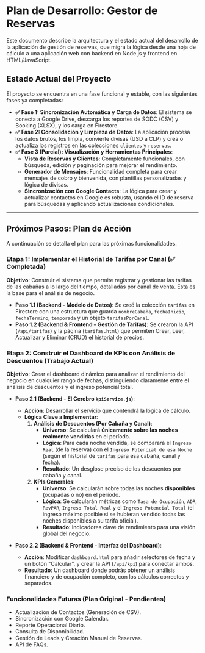# Plan de Desarrollo: Gestor de Reservas

Este documento describe la arquitectura y el estado actual del desarrollo de la aplicación de gestión de reservas, que migra la lógica desde una hoja de cálculo a una aplicación web con backend en Node.js y frontend en HTML/JavaScript.

## Estado Actual del Proyecto

El proyecto se encuentra en una fase funcional y estable, con las siguientes fases ya completadas:

* **✅ Fase 1: Sincronización Automática y Carga de Datos**: El sistema se conecta a Google Drive, descarga los reportes de SODC (CSV) y Booking (XLSX), y los carga en Firestore.
* **✅ Fase 2: Consolidación y Limpieza de Datos**: La aplicación procesa los datos brutos, los limpia, convierte divisas (USD a CLP) y crea o actualiza los registros en las colecciones `clientes` y `reservas`.
* **✅ Fase 3 (Parcial): Visualización y Herramientas Principales**:
    * **Vista de Reservas y Clientes**: Completamente funcionales, con búsqueda, edición y paginación para mejorar el rendimiento.
    * **Generador de Mensajes**: Funcionalidad completa para crear mensajes de cobro y bienvenida, con plantillas personalizadas y lógica de divisas.
    * **Sincronización con Google Contacts**: La lógica para crear y actualizar contactos en Google es robusta, usando el ID de reserva para búsquedas y aplicando actualizaciones condicionales.

---

## Próximos Pasos: Plan de Acción

A continuación se detalla el plan para las próximas funcionalidades.

### Etapa 1: Implementar el Historial de Tarifas por Canal (✅ Completada)

**Objetivo**: Construir el sistema que permite registrar y gestionar las tarifas de las cabañas a lo largo del tiempo, detalladas por canal de venta. Esta es la base para el análisis de negocio.

* **Paso 1.1 (Backend - Modelo de Datos)**: Se creó la colección `tarifas` en Firestore con una estructura que guarda `nombreCabaña`, `fechaInicio`, `fechaTermino`, `temporada` y un objeto `tarifasPorCanal`.
* **Paso 1.2 (Backend & Frontend - Gestión de Tarifas)**: Se crearon la API (`/api/tarifas`) y la página (`tarifas.html`) que permiten Crear, Leer, Actualizar y Eliminar (CRUD) el historial de precios.

### Etapa 2: Construir el Dashboard de KPIs con Análisis de Descuentos (Trabajo Actual)

**Objetivo**: Crear el dashboard dinámico para analizar el rendimiento del negocio en cualquier rango de fechas, distinguiendo claramente entre el análisis de descuentos y el ingreso potencial total.

* **Paso 2.1 (Backend - El Cerebro `kpiService.js`)**:
    * **Acción**: Desarrollar el servicio que contendrá la lógica de cálculo.
    * **Lógica Clave a Implementar**:
        1.  **Análisis de Descuentos (Por Cabaña y Canal)**:
            * **Universo**: Se calculará **únicamente sobre las noches realmente vendidas** en el período.
            * **Lógica**: Para cada noche vendida, se comparará el `Ingreso Real` (de la reserva) con el `Ingreso Potencial de esa Noche` (según el historial de `tarifas` para esa cabaña, canal y fecha).
            * **Resultado**: Un desglose preciso de los descuentos por cabaña y canal.
        2.  **KPIs Generales**:
            * **Universo**: Se calcularán sobre todas las noches **disponibles** (ocupadas o no) en el período.
            * **Lógica**: Se calcularán métricas como `Tasa de Ocupación`, `ADR`, `RevPAR`, `Ingreso Total Real` y el `Ingreso Potencial Total` (el ingreso máximo posible si se hubieran vendido todas las noches disponibles a su tarifa oficial).
            * **Resultado**: Indicadores clave de rendimiento para una visión global del negocio.

* **Paso 2.2 (Backend & Frontend - Interfaz del Dashboard)**:
    * **Acción**: Modificar `dashboard.html` para añadir selectores de fecha y un botón "Calcular", y crear la API (`/api/kpi`) para conectar ambos.
    * **Resultado**: Un dashboard donde podrás obtener un análisis financiero y de ocupación completo, con los cálculos correctos y separados.

### Funcionalidades Futuras (Plan Original - Pendientes)

* Actualización de Contactos (Generación de CSV).
* Sincronización con Google Calendar.
* Reporte Operacional Diario.
* Consulta de Disponibilidad.
* Gestión de Leads y Creación Manual de Reservas.
* API de FAQs.